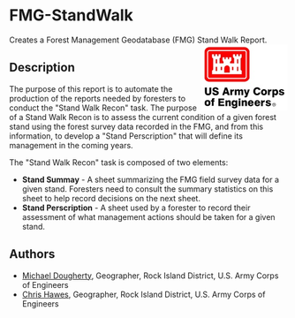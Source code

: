 # FMG-StandWalk 
Creates a Forest Management Geodatabase (FMG) Stand Walk Report. <img src="docs/images/HDQLO-03_h120.jpg" align="right" />

## Description
The purpose of this report is to automate the production of the reports needed by foresters to conduct the "Stand Walk Recon" task. The purpose of a Stand Walk Recon is to assess the current condition of a given forest stand using the forest survey data recorded in the FMG, and from this information, to develop a "Stand Perscription" that will define its management in the coming years. 

The "Stand Walk Recon" task is composed of two elements:
* **Stand Summay** - A sheet summarizing the FMG field survey data for a given stand. Foresters need to consult the summary statistics on this sheet to help record decisions on the next sheet. 
* **Stand Perscription** - A sheet used by a forester to record their assessment of what management actions should be taken for a given stand. 

## Authors
* [Michael Dougherty](mailto:Michael.P.Dougherty@usace.army.mil), Geographer, Rock Island District, U.S. Army Corps of Engineers
* [Chris Hawes](mailto:Christopher.C.Hawes@usace.army.mil), Geographer, Rock Island District, U.S. Army Corps of Engineers